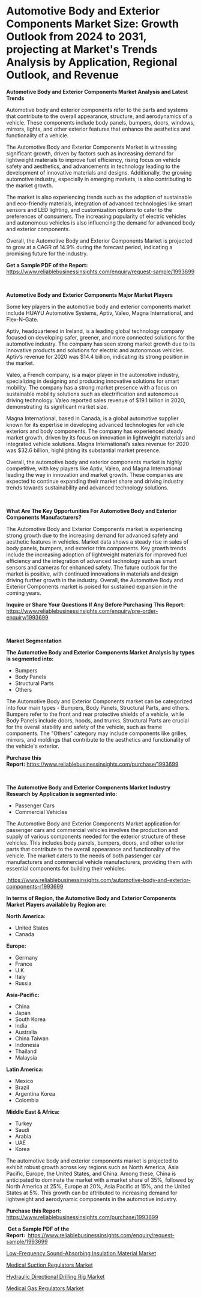 <p><h1>Automotive Body and Exterior Components Market Size: Growth Outlook from 2024 to 2031, projecting at Market's Trends Analysis by Application, Regional Outlook, and Revenue</h1></p><p><strong>Automotive Body and Exterior Components Market Analysis and Latest Trends</strong></p>
<p><p>Automotive body and exterior components refer to the parts and systems that contribute to the overall appearance, structure, and aerodynamics of a vehicle. These components include body panels, bumpers, doors, windows, mirrors, lights, and other exterior features that enhance the aesthetics and functionality of a vehicle.</p><p>The Automotive Body and Exterior Components Market is witnessing significant growth, driven by factors such as increasing demand for lightweight materials to improve fuel efficiency, rising focus on vehicle safety and aesthetics, and advancements in technology leading to the development of innovative materials and designs. Additionally, the growing automotive industry, especially in emerging markets, is also contributing to the market growth.</p><p>The market is also experiencing trends such as the adoption of sustainable and eco-friendly materials, integration of advanced technologies like smart sensors and LED lighting, and customization options to cater to the preferences of consumers. The increasing popularity of electric vehicles and autonomous vehicles is also influencing the demand for advanced body and exterior components.</p><p>Overall, the Automotive Body and Exterior Components Market is projected to grow at a CAGR of 14.9% during the forecast period, indicating a promising future for the industry.</p></p>
<p><strong>Get a Sample PDF of the Report:&nbsp;</strong> <a href="https://www.reliablebusinessinsights.com/enquiry/request-sample/1993699">https://www.reliablebusinessinsights.com/enquiry/request-sample/1993699</a></p>
<p>&nbsp;</p>
<p><strong>Automotive Body and Exterior Components Major Market Players</strong></p>
<p><p>Some key players in the automotive body and exterior components market include HUAYU Automotive Systems, Aptiv, Valeo, Magna International, and Flex-N-Gate. </p><p>Aptiv, headquartered in Ireland, is a leading global technology company focused on developing safer, greener, and more connected solutions for the automotive industry. The company has seen strong market growth due to its innovative products and solutions for electric and autonomous vehicles. Aptiv’s revenue for 2020 was $14.4 billion, indicating its strong position in the market.</p><p>Valeo, a French company, is a major player in the automotive industry, specializing in designing and producing innovative solutions for smart mobility. The company has a strong market presence with a focus on sustainable mobility solutions such as electrification and autonomous driving technology. Valeo reported sales revenue of $19.1 billion in 2020, demonstrating its significant market size.</p><p>Magna International, based in Canada, is a global automotive supplier known for its expertise in developing advanced technologies for vehicle exteriors and body components. The company has experienced steady market growth, driven by its focus on innovation in lightweight materials and integrated vehicle solutions. Magna International’s sales revenue for 2020 was $32.6 billion, highlighting its substantial market presence.</p><p>Overall, the automotive body and exterior components market is highly competitive, with key players like Aptiv, Valeo, and Magna International leading the way in innovation and market growth. These companies are expected to continue expanding their market share and driving industry trends towards sustainability and advanced technology solutions.</p></p>
<p>&nbsp;</p>
<p><strong>What Are The Key Opportunities For Automotive Body and Exterior Components Manufacturers?</strong></p>
<p><p>The Automotive Body and Exterior Components market is experiencing strong growth due to the increasing demand for advanced safety and aesthetic features in vehicles. Market data shows a steady rise in sales of body panels, bumpers, and exterior trim components. Key growth trends include the increasing adoption of lightweight materials for improved fuel efficiency and the integration of advanced technology such as smart sensors and cameras for enhanced safety. The future outlook for the market is positive, with continued innovations in materials and design driving further growth in the industry. Overall, the Automotive Body and Exterior Components market is poised for sustained expansion in the coming years.</p></p>
<p><strong>Inquire or Share Your Questions If Any Before Purchasing This Report:</strong> <a href="https://www.reliablebusinessinsights.com/enquiry/pre-order-enquiry/1993699">https://www.reliablebusinessinsights.com/enquiry/pre-order-enquiry/1993699</a></p>
<p>&nbsp;</p>
<p><strong>Market Segmentation</strong></p>
<p><strong>The Automotive Body and Exterior Components Market Analysis by types is segmented into:</strong></p>
<p><ul><li>Bumpers</li><li>Body Panels</li><li>Structural Parts</li><li>Others</li></ul></p>
<p><p>The Automotive Body and Exterior Components market can be categorized into four main types - Bumpers, Body Panels, Structural Parts, and others. Bumpers refer to the front and rear protective shields of a vehicle, while Body Panels include doors, hoods, and trunks. Structural Parts are crucial for the overall stability and safety of the vehicle, such as frame components. The "Others" category may include components like grilles, mirrors, and moldings that contribute to the aesthetics and functionality of the vehicle's exterior.</p></p>
<p><strong>Purchase this Report:&nbsp;</strong><a href="https://www.reliablebusinessinsights.com/purchase/1993699">https://www.reliablebusinessinsights.com/purchase/1993699</a></p>
<p>&nbsp;</p>
<p><strong>The Automotive Body and Exterior Components Market Industry Research by Application is segmented into:</strong></p>
<p><ul><li>Passenger Cars</li><li>Commercial Vehicles</li></ul></p>
<p><p>The Automotive Body and Exterior Components Market application for passenger cars and commercial vehicles involves the production and supply of various components needed for the exterior structure of these vehicles. This includes body panels, bumpers, doors, and other exterior parts that contribute to the overall appearance and functionality of the vehicle. The market caters to the needs of both passenger car manufacturers and commercial vehicle manufacturers, providing them with essential components for building their vehicles.</p></p>
<p><a href="https://www.reliablebusinessinsights.com/automotive-body-and-exterior-components-r1993699">&nbsp;https://www.reliablebusinessinsights.com/automotive-body-and-exterior-components-r1993699</a></p>
<p><strong>In terms of Region, the Automotive Body and Exterior Components Market Players available by Region are:</strong></p>
<p>
    <p> <strong> North America: </strong>
        <ul>
            <li>United States</li>
            <li>Canada</li>
        </ul>
        </p> 
    <p> <strong> Europe: </strong>
        <ul>
            <li>Germany</li>
            <li>France</li>
            <li>U.K.</li>
            <li>Italy</li>
            <li>Russia</li>
        </ul>
        </p> 
    <p> <strong> Asia-Pacific: </strong>
        <ul>
            <li>China</li>
            <li>Japan</li>
            <li>South Korea</li>
            <li>India</li>
            <li>Australia</li>
            <li>China Taiwan</li>
            <li>Indonesia</li>
            <li>Thailand</li>
            <li>Malaysia</li>
        </ul>
        </p> 
    <p> <strong> Latin America: </strong>
        <ul>
            <li>Mexico</li>
            <li>Brazil</li>
            <li>Argentina Korea</li>
            <li>Colombia</li>
        </ul>
        </p> 
    <p> <strong> Middle East & Africa: </strong>
        <ul>
            <li>Turkey</li>
            <li>Saudi</li>
            <li>Arabia</li>
            <li>UAE</li>
            <li>Korea</li>
        </ul>
    </p>
    </p>
<p><p>The automotive body and exterior components market is projected to exhibit robust growth across key regions such as North America, Asia Pacific, Europe, the United States, and China. Among these, China is anticipated to dominate the market with a market share of 35%, followed by North America at 25%, Europe at 20%, Asia Pacific at 15%, and the United States at 5%. This growth can be attributed to increasing demand for lightweight and aerodynamic components in the automotive industry.</p></p>
<p><strong>Purchase this Report: </strong><a href="https://www.reliablebusinessinsights.com/purchase/1993699">https://www.reliablebusinessinsights.com/purchase/1993699</a></p>
<p>&nbsp;<strong>Get a Sample PDF of the Report:&nbsp;&nbsp;</strong><a href="https://www.reliablebusinessinsights.com/enquiry/request-sample/1993699">https://www.reliablebusinessinsights.com/enquiry/request-sample/1993699</a></p>
<p><strong></strong></p>
<p><p><a href="https://medium.com/@kelleebernier1851/analyzing-low-frequency-sound-absorbing-insulation-material-market-dynamics-and-growth-drivers-and-cb8aa23df772">Low-Frequency Sound-Absorbing Insulation Material Market</a></p><p><a href="https://github.com/nandosuryapratama/Market-Research-Report-List-1/blob/main/medical-suction-regulators-market.md">Medical Suction Regulators Market</a></p><p><a href="https://medium.com/@sean.peake0978/hydraulic-directional-drilling-rig-market-share-size-trends-industry-analysis-report-by-14639abf63b7">Hydraulic Directional Drilling Rig Market</a></p><p><a href="https://github.com/rionkhanvai01/Market-Research-Report-List-1/blob/main/medical-gas-regulators-market.md">Medical Gas Regulators Market</a></p></p>